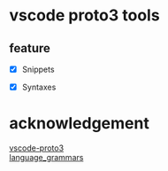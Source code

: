# vscode proto3 tools


## feature

- [x] Snippets
- [x] Syntaxes


# acknowledgement

[vscode-proto3](https://github.com/zxh0/vscode-proto3)  
[language_grammars](https://macromates.com/manual/en/language_grammars#naming_conventions)